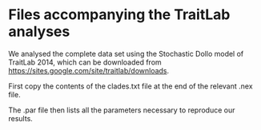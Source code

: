 # Files accompanying the TraitLab analyses

We analysed the complete data set using the Stochastic Dollo model of TraitLab 2014, which can be downloaded from https://sites.google.com/site/traitlab/downloads.

First copy the contents of the clades.txt file at the end of the relevant .nex file.

The .par file then lists all the parameters necessary to reproduce our results.
